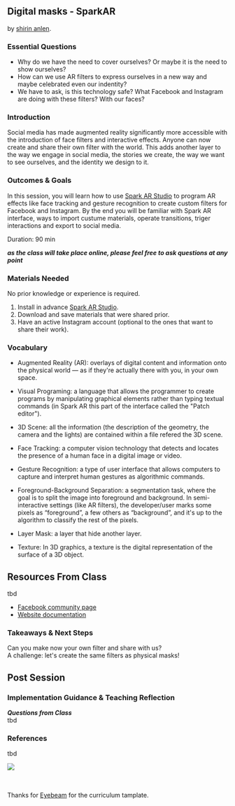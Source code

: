 ## Digital masks - SparkAR
by [shirin anlen](https://shirin.works).

### Essential Questions
- Why do we have the need to cover ourselves? Or maybe it is the need to show ourselves? 
- How can we use AR filters to express ourselves in a new way and maybe celebrated even our indentity? 
- We have to ask, is this technology safe? What Facebook and Instagram are doing with these filters? With our faces?

### Introduction
Social media has made augmented reality significantly more accessible with the introduction of face filters and interactive effects. Anyone can now create and share their own filter with the world. This adds another layer to the way we engage in social media, the stories we create, the way we want to see ourselves, and the identity we design to it.

### Outcomes & Goals
In this session, you will learn how to use [Spark AR Studio](https://sparkar.facebook.com/ar-studio/download/) to program AR effects like face tracking and gesture recognition to create custom filters for Facebook and Instagram. By the end you will be familiar with Spark AR interface, ways to import custume materials, operate transitions, triger interactions and export to social media.     

Duration: 90 min

***as the class will take place online, please feel free to ask questions at any point***

### Materials Needed
No prior knowledge or experience is required.

1. Install in advance [Spark AR Studio](https://sparkar.facebook.com/ar-studio/download/).
2. Download and save materials that were shared prior. 
3. Have an active Instagram account (optional to the ones that want to share their work).

### Vocabulary
* Augmented Reality (AR): overlays of digital content and information onto the physical world — as if they're actually there with you, in your own space. 

* Visual Programing: a language that allows the programmer to create programs by manipulating graphical elements rather than typing textual commands (in Spark AR this part of the interface called the "Patch editor"). 

* 3D Scene: all the information (the description of the geometry, the camera and the lights) are contained within a file refered the 3D scene.

* Face Tracking: a computer vision technology that detects and locates the presence of a human face in a digital image or video.

* Gesture Recognition: a type of user interface that allows computers to capture and interpret human gestures as algorithmic commands. 

* Foreground-Background Separation: a segmentation task, where the goal is to split the image into foreground and background. In semi-interactive settings (like AR filters), the developer/user marks some pixels as “foreground”, a few others as “background”, and it's up to the algorithm to classify the rest of the pixels.

* Layer Mask: a layer that hide another layer.

* Texture: In 3D graphics, a texture is the digital representation of the surface of a 3D object.


## Resources From Class
tbd

* [Facebook community page](https://www.facebook.com/groups/SparkARcommunity/)
* [Website documentation](https://sparkar.facebook.com/ar-studio/learn/)

### Takeaways & Next Steps
Can you make now your own filter and share with us?<br/>
A challenge: let's create the same filters as physical masks! 

## Post Session

### Implementation Guidance &  Teaching Reflection
***Questions from Class***<br/>
tbd

### References
tbd

![](https://i.imgur.com/f4S3I9x.png)

<br/><br/>
Thanks for [Eyebeam](http://www.eyebeam.org) for the curriculum tamplate.
